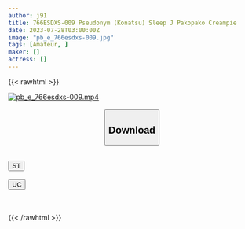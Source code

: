 ```yaml
---
author: j91
title: 766ESDXS-009 Pseudonym (Konatsu) Sleep J Pakopako Creampie
date: 2023-07-28T03:00:00Z
image: "pb_e_766esdxs-009.jpg"
tags: [Amateur, ]
maker: []
actress: []
---
```



{{< rawhtml >}}

<div class="video" data-videoid="dgOzVLR06zHQwX">
    <a href="javascript:;">
        <img src="https://my.j91.asia/posts/pb_e_766esdxs-009/pb_e_766esdxs-009.jpg" width="WIDTH" height="HEIGHT" alt="pb_e_766esdxs-009.mp4" loading="lazy">
    </a>
</div>

<script type="text/javascript" src="https://j91.asia/asset/on-demand-st.js"></script>

<br>
  <link rel="stylesheet" href="https://j91.asia/asset/bs5.css">
  
  <center>
  <button class="btn btn-primary" type="button" data-bs-toggle="collapse" data-bs-target=".multi-collapse" aria-expanded="false" aria-controls="multiCollapseExample1 multiCollapseExample2"><h2>Download</h2></button></center>
</p>
<div class="row">
  <div class="col">
    <div class="collapse multi-collapse" id="multiCollapseExample1">
      <div class="card card-body">
	      	      <br>
<div class="buttons">  
<a href="https://streamtape.to/v/dgOzVLR06zHQwX"><button class="btn-hover color-3"><i class="fa fa-download"></i> ST</button></a></div>
    </div>
  </div>
</div>
  <div class="col">
    <div class="collapse multi-collapse" id="multiCollapseExample2">
      <div class="card card-body">
	      <br>
<div class="buttons">
    <a href="https://userscloud.com/e9ib1woar0iy"><button class="btn-hover color-9"><i class="fa fa-download"></i> UC</button></a></div>
<br><br>
      </div>
    </div>
  </div>
</div>

{{< /rawhtml >}}